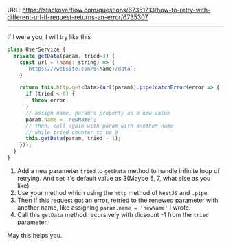 URL: https://stackoverflow.com/questions/67351713/how-to-retry-with-different-url-if-request-returns-an-error/6735307

---

If I were you, I will try like this

```jsx
class UserService {
  private getData(param, tried=3) {
    const url = (name: string) => {
      `https:///website.com/${name}/data`;
    }

    return this.http.get<Data>(url(param)).pipe(catchError(error => {
      if (tried < 0) {
        throw error;
      }
      // assign name, param's property as a new value
      param.name = 'newName';
      // then, call again with param with another name 
      // while tried counter to be 0
      this.getData(param, tried - 1);
    }));  
  }
}
```

1. Add a new parameter `tried` to `getData` method to handle infinite loop of retrying. And set it's default value as 3(Maybe 5, 7, what else as you like)
2. Use your method which using the `http` method of `NestJS` and `.pipe`.
3. Then If this request got an error, retried to the renewed parameter with another name, like assigning `param.name = 'newName'` I wrote.
4. Call this `getData` method recursively with dicsount -1 from the `tried` parameter.

May this helps you. 